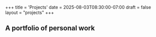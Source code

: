 +++
title = 'Projects'
date = 2025-08-03T08:30:00-07:00
draft = false
layout = "projects"
+++

## A portfolio of personal work
